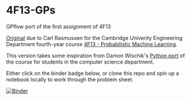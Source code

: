 # 4F13-GPs
GPflow port of the first assignment of 4F13

[Original](http://mlg.eng.cam.ac.uk/teaching/4f13/1920/cw/coursework1.pdf) due to Carl Rasmussen for the Cambridge Univerity Engineering Department fourth-year course [4F13 - Probabilistic Machine Learning](http://mlg.eng.cam.ac.uk/teaching/4f13/1718/).

This version takes some inspiration from Damon Wischik's [Python port](https://github.com/damonjw/probml) of the course for students in the computer science department.

Either click on the binder badge below, or clone this repo and spin up a notebook locally to work through the problem sheet.

[![Binder](https://mybinder.org/badge_logo.svg)](https://mybinder.org/v2/gh/willtebbutt/4F13-GPs/8676a71c74956efca28ee88c4c38c82f81a43793)


